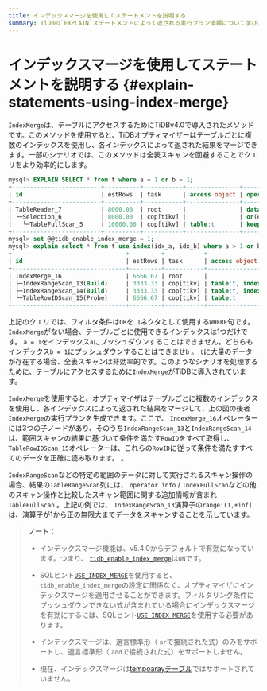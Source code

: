 ```yaml
---
title: インデックスマージを使用してステートメントを説明する
summary: TiDBの`EXPLAIN`ステートメントによって返される実行プラン情報について学びます。
---
```


# インデックスマージを使用してステートメントを説明する {#explain-statements-using-index-merge}

`IndexMerge`は、テーブルにアクセスするためにTiDBv4.0で導入されたメソッドです。このメソッドを使用すると、TiDBオプティマイザーはテーブルごとに複数のインデックスを使用し、各インデックスによって返された結果をマージできます。一部のシナリオでは、このメソッドは全表スキャンを回避することでクエリをより効率的にします。

```sql
mysql> EXPLAIN SELECT * from t where a = 1 or b = 1;
+-------------------------+----------+-----------+---------------+--------------------------------------+
| id                      | estRows  | task      | access object | operator info                        |
+-------------------------+----------+-----------+---------------+--------------------------------------+
| TableReader_7           | 8000.00  | root      |               | data:Selection_6                     |
| └─Selection_6           | 8000.00  | cop[tikv] |               | or(eq(test.t.a, 1), eq(test.t.b, 1)) |
|   └─TableFullScan_5     | 10000.00 | cop[tikv] | table:t       | keep order:false, stats:pseudo       |
+-------------------------+----------+-----------+---------------+--------------------------------------+
mysql> set @@tidb_enable_index_merge = 1;
mysql> explain select * from t use index(idx_a, idx_b) where a > 1 or b > 1;
+--------------------------------+---------+-----------+-------------------------+------------------------------------------------+
| id                             | estRows | task      | access object           | operator info                                  |
+--------------------------------+---------+-----------+-------------------------+------------------------------------------------+
| IndexMerge_16                  | 6666.67 | root      |                         |                                                |
| ├─IndexRangeScan_13(Build)     | 3333.33 | cop[tikv] | table:t, index:idx_a(a) | range:(1,+inf], keep order:false, stats:pseudo |
| ├─IndexRangeScan_14(Build)     | 3333.33 | cop[tikv] | table:t, index:idx_b(b) | range:(1,+inf], keep order:false, stats:pseudo |
| └─TableRowIDScan_15(Probe)     | 6666.67 | cop[tikv] | table:t                 | keep order:false, stats:pseudo                 |
+--------------------------------+---------+-----------+-------------------------+------------------------------------------------+
```

上記のクエリでは、フィルタ条件は`OR`をコネクタとして使用する`WHERE`句です。 `IndexMerge`がない場合、テーブルごとに使用できるインデックスは1つだけです。 `a = 1`をインデックス`a`にプッシュダウンすることはできません。どちらもインデックス`b = 1`にプッシュダウンすることはできませ`b` 。 `t`に大量のデータが存在する場合、全表スキャンは非効率的です。このようなシナリオを処理するために、テーブルにアクセスするために`IndexMerge`がTiDBに導入されています。

`IndexMerge`を使用すると、オプティマイザはテーブルごとに複数のインデックスを使用し、各インデックスによって返された結果をマージして、上の図の後者`IndexMerge`の実行プランを生成できます。ここで、 `IndexMerge_16`オペレーターには3つの子ノードがあり、そのうち`IndexRangeScan_13`と`IndexRangeScan_14`は、範囲スキャンの結果に基づいて条件を満たす`RowID`をすべて取得し、 `TableRowIDScan_15`オペレーターは、これらの`RowID`に従って条件を満たすすべてのデータを正確に読み取ります。 。

`IndexRangeScan`などの特定の範囲のデータに対して実行されるスキャン操作の場合、結果の`TableRangeScan`列には、 `operator info` / `IndexFullScan`などの他のスキャン操作と比較したスキャン範囲に関する追加情報が含まれ`TableFullScan` 。上記の例では、 `IndexRangeScan_13`演算子の`range:(1,+inf]`は、演算子が1から正の無限大までデータをスキャンすることを示しています。

> **ノート：**
>
> -   インデックスマージ機能は、v5.4.0からデフォルトで有効になっています。つまり、 [`tidb_enable_index_merge`](/system-variables.md#tidb_enable_index_merge-new-in-v40)は`ON`です。
>
> -   SQLヒント[`USE_INDEX_MERGE`](/optimizer-hints.md#use_index_merget1_name-idx1_name--idx2_name-)を使用すると、 `tidb_enable_index_merge`の設定に関係なく、オプティマイザにインデックスマージを適用させることができます。フィルタリング条件にプッシュダウンできない式が含まれている場合にインデックスマージを有効にするには、SQLヒント[`USE_INDEX_MERGE`](/optimizer-hints.md#use_index_merget1_name-idx1_name--idx2_name-)を使用する必要があります。
>
> -   インデックスマージは、選言標準形（ `or`で接続された式）のみをサポートし、連言標準形（ `and`で接続された式）をサポートしません。
>
> -   現在、インデックスマージは[tempoarayテーブル](/temporary-tables.md)ではサポートされていません。
